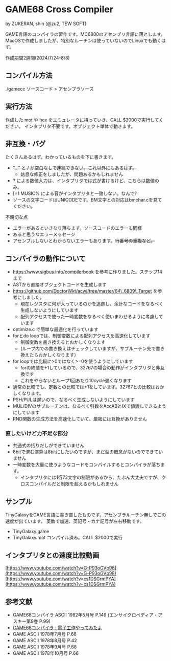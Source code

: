 # GAME68 Cross Compiler

by ZUKERAN, shin  (@zu2, TEW SOFT)

GAME言語のコンパイラの習作です。MC6800のアセンブリ言語に落とします。
MacOSで作成しましたが、特別なルーチンは使っていないのでLinuxでも動くはず。

作成期間2週間(2024/7/24-8/8)

## コンパイル方法

./gamecc ソースコード > アセンブラソース

## 実行方法

作成した mot や hex をエミュレータに持っていき、CALL $2000で実行してください。
インタプリタ不要です。オブジェクト単体で動きます。

## 非互換・バグ

たくさんあるはず。わかっているものを下に書きます。

- <del>"..." と / が空白なしで連続できない。これ以外にもあるはず。</del>
	- 姑息な修正をしましたが、問題あるかもしれません
- ? による数値入力は、インタプリタでは式が書けるけど、こちらは数値のみ。
- [=1 MUSIC% による音がインタプリタと一致しない。なんで?
- ソースの文字コードはUNICODEです。BM文字との対応はbmchar.cを見てください。

不親切な点

- エラーがあるといきなり落ちます。ソースコードのエラーも同様
- あると思うなエラーメッセージ
- アセンブルしないとわからないエラーもあります。<del>行番号の重複など。</del>

## コンパイラの動作について

- https://www.sigbus.info/compilerbook を参考に作りました。ステップ14まで
- ASTから直接オブジェクトコードを生成します
- https://github.com/DoctorWkt/acwj/tree/master/64\_6809\_Target を参考にしました。
	- 現在レジスタに何が入っているのかを追跡し、余計なコードをなるべく生成しないようにしています
	- 配列アクセスで使った一時変数をなるべく使いまわせるように考慮しています
- optimize.c で簡単な最適化を行っています
- forとdo loopでは、制御変数による配列アクセスを高速化しています
	- 制御変数を書き換えるとおかしくなります
	- (ループ内での書き換えはチェックしていますが、サブルーチン先で書き換えたらおかしくなります）
- for loopでは比較に>0ではなく>=0を使うようにしています
	- forの終値を+1しているので、32767の場合の動作がインタプリタと非互換です
	- これをやらないとループ1回あたり10cycle遅くなります
- 通常の比較でも、定数との比較では+1をしています。32767との比較はおかしくなります。
- PSH/PULは遅いので、なるべく生成しないようにしています
- MUL/DIVのサブルーチンは、なるべく引数をAccABとIXで値渡しできるようにしています
- RND関数の生成方法を高速化していて、厳密には互換がありません

### 直したいけど力不足な部分

- 共通式の括りだしができていません
- 8bitで済む演算は8bitにしたいのですが、まだ型の概念がないのでできていません
- 一時変数を大量に使うようなコードをコンパイルするとコンパイラが落ちます。
	- インタプリタには1行72文字の制限があるから、たぶん大丈夫ですが、クロスコンパイルだと制限を超えるかもしれません


## サンプル

TinyGalaxyをGAME言語に書き直したものです。アセンブラルーチン無しでこの速度が出ています。
英数で加速、英記号・カナ記号が左右移動です。

- TinyGalaxy.game
- TinyGalaxy.mot コンパイル済み。CALL $2000で実行

## インタプリタとの速度比較動画

[https://www.youtube.com/watch?v=G-P93oGVb98](https://www.youtube.com/watch?v=G-P93oGVb98)
[https://www.youtube.com/watch?v=cs1DSGrmPYA](https://www.youtube.com/watch?v=cs1DSGrmPYA)

## 参考文献

- GAME68コンパイラ ASCII 1982年5月号 P.149 (エンサイクロペディア・アスキー第9巻 P.99)
- [GAME68コンパイラ : 電子工作やってみたよ](https://telmic.exblog.jp/30174191/)
- GAME ASCII 1978年7月号 P.66
- GAME ASCII 1978年8月号 P.42
- GAME ASCII 1978年9月号 P.68
- GAME ASCII 1978年10月号 P.66

